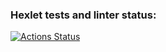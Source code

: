 ### Hexlet tests and linter status:
[![Actions Status](https://github.com/YanaLysukha/frontend-project-46/workflows/hexlet-check/badge.svg)](https://github.com/YanaLysukha/frontend-project-46/actions)